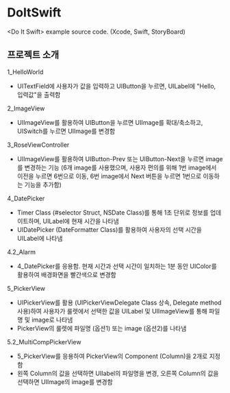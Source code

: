 # DoItSwift
&lt;Do It Swift> example source code. (Xcode, Swift, StoryBoard)

## 프로젝트 소개
1_HelloWorld
* UITextField에 사용자가 값을 입력하고 UIButton을 누르면, UILabel에 "Hello, 입력값"을 출력함

2_ImageView
* UIImageView를 활용하여 UIButton을 누르면 UIImage를 확대/축소하고, UISwitch를 누르면 UIImage를 변경함

3_RoseViewController
* UIImageView를 활용하여 UIButton-Prev 또는 UIButton-Next을 누르면 image를 변경하는 기능 (6개 image를 사용했으며, 사용자 편의를 위해 1번 image에서 이전을 누르면 6번으로 이동, 6번 image에서 Next 버튼을 누르면 1번으로 이동하는 기능을 추가함)

4_DatePicker
* Timer Class (#selector Struct, NSDate Class)를 통해 1초 단위로 정보를 업데이트하며,  UILabel에 현재 시간을 나타냄
* UIDatePicker (DateFormatter Class)를 활용하여 사용자의  선택 시간을 UILabel에 나타냄

4.2_Alarm
* 4_DatePicker를 응용함. 현재 시간과 선택 시간이 일치하는 1분 동안 UIColor를 활용하여 배경화면을 빨간색으로 변경함

5_PickerView
* UIPickerView를 활용 (UIPickerViewDelegate Class 상속, Delegate method 사용)하여 사용자가 룰렛에서 선택한 값을 UILabel 및 UIImageView를 통해 파일명 및 image로 나타냄
* PickerView의 룰렛에 파일명 (옵션1) 또는 image (옵션2)를 나타냄

5.2_MultiCompPickerView
* 5_PickerView를 응용하여 PickerView의 Component (Column)을 2개로 지정함
* 왼쪽 Column의 값을 선택하면 UIIabel의 파일명을 변경, 오른쪽 Column의 값을 선택하면 UIImage의 image를 변경함


